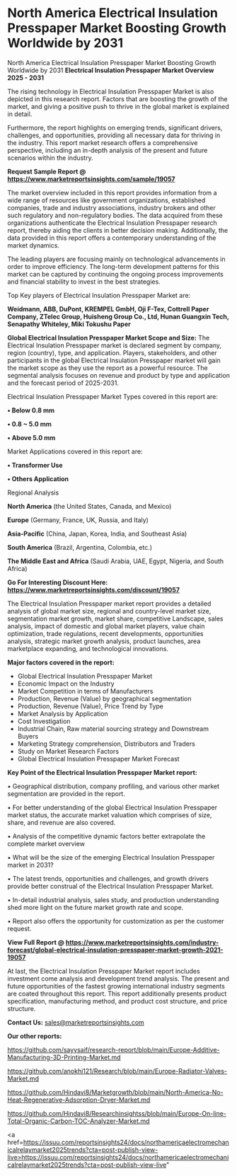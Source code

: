 # North America Electrical Insulation Presspaper Market Boosting Growth Worldwide by 2031
North America Electrical Insulation Presspaper Market Boosting Growth Worldwide by 2031
<Strong> Electrical Insulation Presspaper Market Overview 2025 - 2031</strong>

The rising technology in Electrical Insulation Presspaper Market is also depicted in this research report. Factors that are boosting the growth of the market, and giving a positive push to thrive in the global market is explained in detail.

Furthermore, the report highlights on emerging trends, significant drivers, challenges, and opportunities, providing all necessary data for thriving in the industry. This report market research offers a comprehensive perspective, including an in-depth analysis of the present and future scenarios within the industry.

<strong>Request Sample Report @ <a href=https://www.marketreportsinsights.com/sample/19057>https://www.marketreportsinsights.com/sample/19057</a></strong>

The market overview included in this report provides information from a wide range of resources like government organizations, established companies, trade and industry associations, industry brokers and other such regulatory and non-regulatory bodies. The data acquired from these organizations authenticate the Electrical Insulation Presspaper research report, thereby aiding the clients in better decision making. Additionally, the data provided in this report offers a contemporary understanding of the market dynamics.

The leading players are focusing mainly on technological advancements in order to improve efficiency. The long-term development patterns for this market can be captured by continuing the ongoing process improvements and financial stability to invest in the best strategies.

Top Key players of Electrical Insulation Presspaper Market are:

<strong>Weidmann, ABB, DuPont, KREMPEL GmbH, Oji F-Tex, Cottrell Paper Company, ZTelec Group, Huisheng Group Co., Ltd, Hunan Guangxin Tech, Senapathy Whiteley, Miki Tokushu Paper</strong>

<strong><b>Global Electrical Insulation Presspaper Market Scope and Size:</b></strong>
The Electrical Insulation Presspaper market is declared segment by company, region (country), type, and application. Players, stakeholders, and other participants in the global Electrical Insulation Presspaper market will gain the market scope as they use the report as a powerful resource. The segmental analysis focuses on revenue and product by type and application and the forecast period of 2025-2031.

Electrical Insulation Presspaper Market Types covered in this report are:

<strong>• Below 0.8 mm

• 0.8 ~ 5.0 mm

• Above 5.0 mm</strong>

Market Applications covered in this report are:

<strong>• Transformer Use

• Others Application</strong> 

Regional Analysis

<strong>North America</strong> (the United States, Canada, and Mexico)

<strong>Europe</strong> (Germany, France, UK, Russia, and Italy)

<strong>Asia-Pacific</strong> (China, Japan, Korea, India, and Southeast Asia)

<strong>South America</strong> (Brazil, Argentina, Colombia, etc.)

<strong>The Middle East and Africa</strong> (Saudi Arabia, UAE, Egypt, Nigeria, and South Africa)

<strong>Go For Interesting Discount Here: <a href=https://www.marketreportsinsights.com/discount/19057>https://www.marketreportsinsights.com/discount/19057</a></strong>

The Electrical Insulation Presspaper market report provides a detailed analysis of global market size, regional and country-level market size, segmentation market growth, market share, competitive Landscape, sales analysis, impact of domestic and global market players, value chain optimization, trade regulations, recent developments, opportunities analysis, strategic market growth analysis, product launches, area marketplace expanding, and technological innovations.

<strong><b>Major factors covered in the report:</b></strong>
<ul>
  <li>Global Electrical Insulation Presspaper Market </li>
  <li>Economic Impact on the Industry</li>
  <li>Market Competition in terms of Manufacturers</li>
  <li>Production, Revenue (Value) by geographical segmentation</li>
  <li>Production, Revenue (Value), Price Trend by Type</li>
  <li>Market Analysis by Application</li>
  <li>Cost Investigation</li>
  <li>Industrial Chain, Raw material sourcing strategy and Downstream Buyers</li>
  <li>Marketing Strategy comprehension, Distributors and Traders</li>
  <li>Study on Market Research Factors</li>
  <li>Global Electrical Insulation Presspaper Market Forecast</li>
</ul>

<strong><b>Key Point of the Electrical Insulation Presspaper Market report:</b></strong>

• Geographical distribution, company profiling, and various other market segmentation are provided in the report.

• For better understanding of the global Electrical Insulation Presspaper market status, the accurate market valuation which comprises of size, share, and revenue are also covered.

• Analysis of the competitive dynamic factors better extrapolate the complete market overview

• What will be the size of the emerging Electrical Insulation Presspaper market in 2031?

• The latest trends, opportunities and challenges, and growth drivers provide better construal of the Electrical Insulation Presspaper Market.

• In-detail industrial analysis, sales study, and production understanding shed more light on the future market growth rate and scope.

• Report also offers the opportunity for customization as per the customer request.

<strong><b>View Full Report @ <a href=https://www.marketreportsinsights.com/industry-forecast/global-electrical-insulation-presspaper-market-growth-2021-19057>https://www.marketreportsinsights.com/industry-forecast/global-electrical-insulation-presspaper-market-growth-2021-19057</a></b></strong>


At last, the Electrical Insulation Presspaper Market report includes investment come analysis and development trend analysis. The present and future opportunities of the fastest growing international industry segments are coated throughout this report. This report additionally presents product specification, manufacturing method, and product cost structure, and price structure.

<strong>Contact Us:</strong>
sales@marketreportsinsights.com

<strong>Our other reports:</strong>

<a href=https://github.com/sayysaif/research-report/blob/main/Europe-Additive-Manufacturing-3D-Printing-Market.md>https://github.com/sayysaif/research-report/blob/main/Europe-Additive-Manufacturing-3D-Printing-Market.md</a>

<a href=https://github.com/anokhi121/Research/blob/main/Europe-Radiator-Valves-Market.md>https://github.com/anokhi121/Research/blob/main/Europe-Radiator-Valves-Market.md</a>

<a href=https://github.com/Hindavi8/Marketgrowth/blob/main/North-America-No-Heat-Regenerative-Adsorption-Dryer-Market.md>https://github.com/Hindavi8/Marketgrowth/blob/main/North-America-No-Heat-Regenerative-Adsorption-Dryer-Market.md</a>

<a href=https://github.com/Hindavi8/Researchinsightss/blob/main/Europe-On-line-Total-Organic-Carbon-TOC-Analyzer-Market.md>https://github.com/Hindavi8/Researchinsightss/blob/main/Europe-On-line-Total-Organic-Carbon-TOC-Analyzer-Market.md</a>

<a href=https://issuu.com/reportsinsights24/docs/northamericaelectromechanicalrelaymarket2025trends?cta=post-publish-view-live>https://issuu.com/reportsinsights24/docs/northamericaelectromechanicalrelaymarket2025trends?cta=post-publish-view-live</a>"
